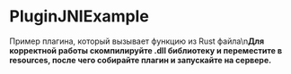 # PluginJNIExample
Пример плагина, который вызывает функцию из Rust файла\n**Для корректной работы скомпилируйте .dll библиотеку и переместите в resources, после чего собирайте плагин и запускайте на сервере.**
